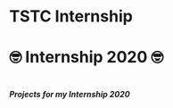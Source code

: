# TSTC Internship
# :nerd_face: Internship 2020 :nerd_face:<h1>
_**Projects for my Internship 2020**_
